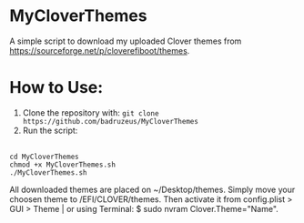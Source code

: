 # MyCloverThemes
A simple script to download my uploaded Clover themes from https://sourceforge.net/p/cloverefiboot/themes.

# How to Use:
1. Clone the repository with: `git clone https://github.com/badruzeus/MyCloverThemes`
2. Run the script:

<br>`cd MyCloverThemes`
<br>`chmod +x MyCloverThemes.sh`
<br>`./MyCloverThemes.sh`

All downloaded themes are placed on ~/Desktop/themes. Simply move your choosen theme to /EFI/CLOVER/themes. Then activate it from config.plist > GUI > Theme | or using Terminal: $ sudo nvram Clover.Theme="Name".
